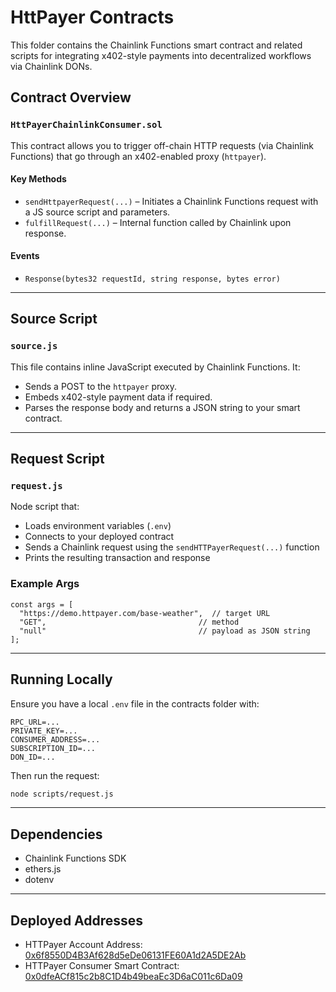# HttPayer Contracts

This folder contains the Chainlink Functions smart contract and related scripts for integrating x402-style payments into decentralized workflows via Chainlink DONs.

## Contract Overview

### `HttPayerChainlinkConsumer.sol`

This contract allows you to trigger off-chain HTTP requests (via Chainlink Functions) that go through an x402-enabled proxy (`httpayer`).

#### Key Methods

- `sendHttpayerRequest(...)` – Initiates a Chainlink Functions request with a JS source script and parameters.
- `fulfillRequest(...)` – Internal function called by Chainlink upon response.

#### Events

- `Response(bytes32 requestId, string response, bytes error)`

---

## Source Script

### `source.js`

This file contains inline JavaScript executed by Chainlink Functions. It:

- Sends a POST to the `httpayer` proxy.
- Embeds x402-style payment data if required.
- Parses the response body and returns a JSON string to your smart contract.

---

## Request Script

### `request.js`

Node script that:

- Loads environment variables (`.env`)
- Connects to your deployed contract
- Sends a Chainlink request using the `sendHTTPayerRequest(...)` function
- Prints the resulting transaction and response

### Example Args

```
const args = [
  "https://demo.httpayer.com/base-weather",  // target URL
  "GET",                                  // method
  "null"                                  // payload as JSON string
];
```

---

## Running Locally

Ensure you have a local `.env` file in the contracts folder with:

```
RPC_URL=...
PRIVATE_KEY=...
CONSUMER_ADDRESS=...
SUBSCRIPTION_ID=...
DON_ID=...
```

Then run the request:

```bash
node scripts/request.js
```

---

## Dependencies

- Chainlink Functions SDK
- ethers.js
- dotenv

---

## Deployed Addresses

- HTTPayer Account Address: [0x6f8550D4B3Af628d5eDe06131FE60A1d2A5DE2Ab](https://sepolia.basescan.org/address/0x6f8550D4B3Af628d5eDe06131FE60A1d2A5DE2Ab)
- HTTPayer Consumer Smart Contract: [0x0dfeACf815c2b8C1D4b49beaEc3D6aC011c6Da09](https://sepolia.basescan.org/address/0x0dfeACf815c2b8C1D4b49beaEc3D6aC011c6Da09)
